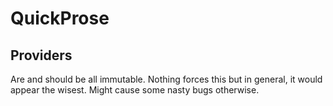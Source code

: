 # QuickProse

## Providers

Are and should be all immutable. Nothing forces this but in general, it would appear the wisest. Might cause some nasty bugs otherwise.
